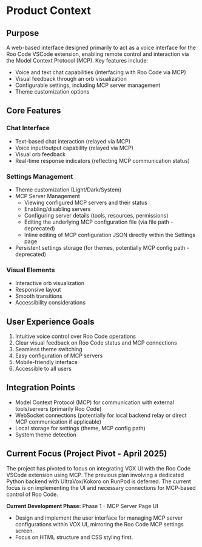 # Product Context

## Purpose
A web-based interface designed primarily to act as a voice interface for the Roo Code VSCode extension, enabling remote control and interaction via the Model Context Protocol (MCP). Key features include:
- Voice and text chat capabilities (interfacing with Roo Code via MCP)
- Visual feedback through an orb visualization
- Configurable settings, including MCP server management
- Theme customization options

## Core Features

### Chat Interface
- Text-based chat interaction (relayed via MCP)
- Voice input/output capability (relayed via MCP)
- Visual orb feedback
- Real-time response indicators (reflecting MCP communication status)

### Settings Management
- Theme customization (Light/Dark/System)
- MCP Server Management
  - Viewing configured MCP servers and their status
  - Enabling/disabling servers
  - Configuring server details (tools, resources, permissions)
  - Editing the underlying MCP configuration file (via file path - deprecated)
  - Inline editing of MCP configuration JSON directly within the Settings page
- Persistent settings storage (for themes, potentially MCP config path - deprecated)

### Visual Elements
- Interactive orb visualization
- Responsive layout
- Smooth transitions
- Accessibility considerations

## User Experience Goals
1. Intuitive voice control over Roo Code operations
2. Clear visual feedback on Roo Code status and MCP connections
3. Seamless theme switching
4. Easy configuration of MCP servers
5. Mobile-friendly interface
6. Accessible to all users

## Integration Points
- Model Context Protocol (MCP) for communication with external tools/servers (primarily Roo Code)
- WebSocket connections (potentially for local backend relay or direct MCP communication if applicable)
- Local storage for settings (theme, MCP config path)
- System theme detection

## Current Focus (Project Pivot - April 2025)
The project has pivoted to focus on integrating VOX UI with the Roo Code VSCode extension using MCP. The previous plan involving a dedicated Python backend with UltraVox/Kokoro on RunPod is deferred. The current focus is on implementing the UI and necessary connections for MCP-based control of Roo Code.

**Current Development Phase:** Phase 1 - MCP Server Page UI
- Design and implement the user interface for managing MCP server configurations within VOX UI, mirroring the Roo Code MCP settings screen.
- Focus on HTML structure and CSS styling first.
